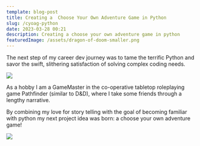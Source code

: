 ```yaml
---
template: blog-post
title: Creating a  Choose Your Own Adventure Game in Python
slug: /cyoag-python
date: 2023-03-28 00:21
description: Creating a choose your own adventure game in python
featuredImage: /assets/dragon-of-doom-smaller.png
---
```

The next step of my career dev journey was to tame the terrific Python and savor the swift, slithering satisfaction of solving complex coding needs.

![](/assets/python-dev-plan.png)

A﻿s a hobby I am a GameMaster in the co-operative tabletop roleplaying game Pathfinder (similar to D&D), where I take some friends through a lengthy narrative.

B﻿y combining my love for story telling with the goal of becoming familiar with python my next project idea was born: a choose your own adventure game!

![](/assets/dragon-of-doom-smaller.png)